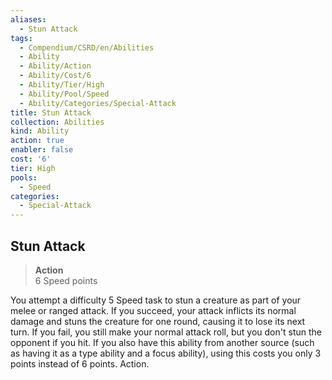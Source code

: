 ```yaml
---
aliases:
  - Stun Attack
tags:
  - Compendium/CSRD/en/Abilities
  - Ability
  - Ability/Action
  - Ability/Cost/6
  - Ability/Tier/High
  - Ability/Pool/Speed
  - Ability/Categories/Special-Attack
title: Stun Attack
collection: Abilities
kind: Ability
action: true
enabler: false
cost: '6'
tier: High
pools:
  - Speed
categories:
  - Special-Attack
---
```

## Stun Attack  
>**Action**  
>6 Speed points
  
You attempt a difficulty 5 Speed task to stun a creature as part of your melee or ranged attack. If you succeed, your attack inflicts its normal damage and stuns the creature for one round, causing it to lose its next turn. If you fail, you still make your normal attack roll, but you don't stun the opponent if you hit. If you also have this ability from another source (such as having it as a type ability and a focus ability), using this costs you only 3 points instead of 6 points. Action.
